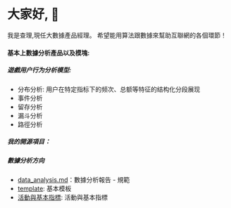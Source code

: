  # 大家好, 👋
 
 我是查理,現任大數據產品經理。
 希望能用算法跟數據來幫助互聯網的各個環節！

#### 基本上數據分析產品以及模塊:
##### 遊戲用户行为分析模型:
* 分布分析: 用户在特定指标下的频次、总额等特征的结构化分段展现
* 事件分析
* 留存分析
* 漏斗分析
* 路徑分析


##### 我的開源項目：
##### 數據分析方向
* [data_analysis.md](https://github.com/charliefanfan/data-analysis/blob/main/data_analysis)：數據分析報告 - 規範
* [template](https://github.com/charliefanfan/data-analysis/blob/main/templat): 基本模板
* [活動與基本指標](https://github.com/charliefanfan/data-analysis/blob/main/%E6%B4%BB%E5%8B%95%E8%88%87%E5%9F%BA%E6%9C%AC%E6%8C%87%E6%A8%): 活動與基本指標
